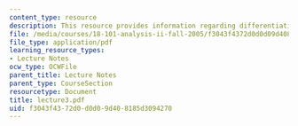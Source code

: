 ```yaml
---
content_type: resource
description: This resource provides information regarding differentiation.
file: /media/courses/18-101-analysis-ii-fall-2005/f3043f4372d0d0d09d408185d3094270_lecture3.pdf
file_type: application/pdf
learning_resource_types:
- Lecture Notes
ocw_type: OCWFile
parent_title: Lecture Notes
parent_type: CourseSection
resourcetype: Document
title: lecture3.pdf
uid: f3043f43-72d0-d0d0-9d40-8185d3094270
---
```

